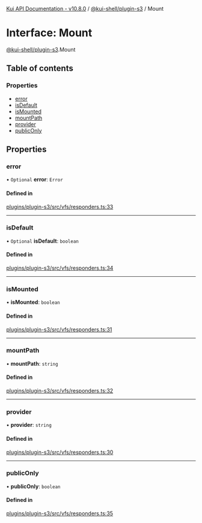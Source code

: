 [Kui API Documentation - v10.8.0](../README.md) / [@kui-shell/plugin-s3](../modules/kui_shell_plugin_s3.md) / Mount

# Interface: Mount

[@kui-shell/plugin-s3](../modules/kui_shell_plugin_s3.md).Mount

## Table of contents

### Properties

- [error](kui_shell_plugin_s3.Mount.md#error)
- [isDefault](kui_shell_plugin_s3.Mount.md#isdefault)
- [isMounted](kui_shell_plugin_s3.Mount.md#ismounted)
- [mountPath](kui_shell_plugin_s3.Mount.md#mountpath)
- [provider](kui_shell_plugin_s3.Mount.md#provider)
- [publicOnly](kui_shell_plugin_s3.Mount.md#publiconly)

## Properties

### error

• `Optional` **error**: `Error`

#### Defined in

[plugins/plugin-s3/src/vfs/responders.ts:33](https://github.com/kubernetes-sigs/kui/blob/kui/plugins/plugin-s3/src/vfs/responders.ts#L33)

---

### isDefault

• `Optional` **isDefault**: `boolean`

#### Defined in

[plugins/plugin-s3/src/vfs/responders.ts:34](https://github.com/kubernetes-sigs/kui/blob/kui/plugins/plugin-s3/src/vfs/responders.ts#L34)

---

### isMounted

• **isMounted**: `boolean`

#### Defined in

[plugins/plugin-s3/src/vfs/responders.ts:31](https://github.com/kubernetes-sigs/kui/blob/kui/plugins/plugin-s3/src/vfs/responders.ts#L31)

---

### mountPath

• **mountPath**: `string`

#### Defined in

[plugins/plugin-s3/src/vfs/responders.ts:32](https://github.com/kubernetes-sigs/kui/blob/kui/plugins/plugin-s3/src/vfs/responders.ts#L32)

---

### provider

• **provider**: `string`

#### Defined in

[plugins/plugin-s3/src/vfs/responders.ts:30](https://github.com/kubernetes-sigs/kui/blob/kui/plugins/plugin-s3/src/vfs/responders.ts#L30)

---

### publicOnly

• **publicOnly**: `boolean`

#### Defined in

[plugins/plugin-s3/src/vfs/responders.ts:35](https://github.com/kubernetes-sigs/kui/blob/kui/plugins/plugin-s3/src/vfs/responders.ts#L35)
